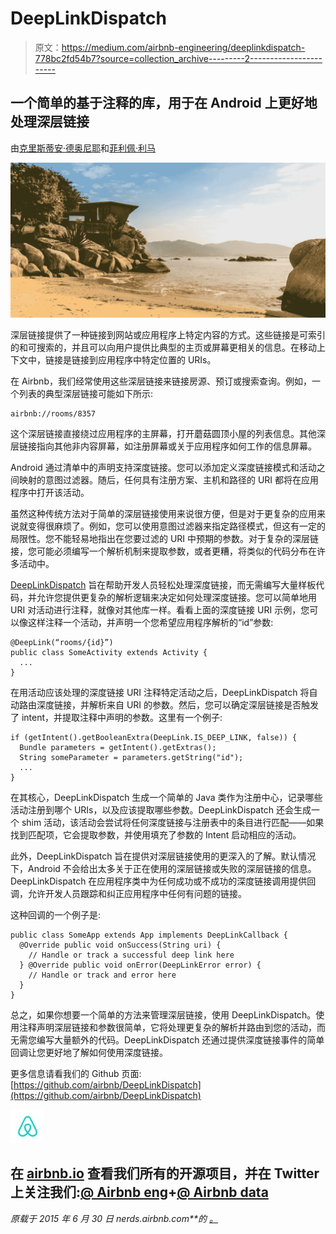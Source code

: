 # DeepLinkDispatch

> 原文：<https://medium.com/airbnb-engineering/deeplinkdispatch-778bc2fd54b7?source=collection_archive---------2----------------------->

## 一个简单的基于注释的库，用于在 Android 上更好地处理深层链接

由[克里斯蒂安·德奥尼耶](https://medium.com/u/290ddc158e63?source=post_page-----778bc2fd54b7--------------------------------)和[菲利佩·利马](https://medium.com/u/4aea84179d43?source=post_page-----778bc2fd54b7--------------------------------)

![](img/6138c17d632ace8b2b75cb5d24a460de.png)

深层链接提供了一种链接到网站或应用程序上特定内容的方式。这些链接是可索引的和可搜索的，并且可以向用户提供比典型的主页或屏幕更相关的信息。在移动上下文中，链接是链接到应用程序中特定位置的 URIs。

在 Airbnb，我们经常使用这些深层链接来链接房源、预订或搜索查询。例如，一个列表的典型深层链接可能如下所示:

```
airbnb://rooms/8357
```

这个深层链接直接绕过应用程序的主屏幕，打开蘑菇圆顶小屋的列表信息。其他深层链接指向其他非内容屏幕，如注册屏幕或关于应用程序如何工作的信息屏幕。

Android 通过清单中的声明支持深度链接。您可以添加定义深度链接模式和活动之间映射的意图过滤器。随后，任何具有注册方案、主机和路径的 URI 都将在应用程序中打开该活动。

虽然这种传统方法对于简单的深层链接使用来说很方便，但是对于更复杂的应用来说就变得很麻烦了。例如，您可以使用意图过滤器来指定路径模式，但这有一定的局限性。您不能轻易地指出在您要过滤的 URI 中预期的参数。对于复杂的深层链接，您可能必须编写一个解析机制来提取参数，或者更糟，将类似的代码分布在许多活动中。

[DeepLinkDispatch](https://github.com/airbnb/DeepLinkDispatch) 旨在帮助开发人员轻松处理深度链接，而无需编写大量样板代码，并允许您提供更复杂的解析逻辑来决定如何处理深度链接。您可以简单地用 URI 对活动进行注释，就像对其他库一样。看看上面的深度链接 URI 示例，您可以像这样注释一个活动，并声明一个您希望应用程序解析的“id”参数:

```
@DeepLink(“rooms/{id}”)
public class SomeActivity extends Activity {
  ... 
}
```

在用活动应该处理的深度链接 URI 注释特定活动之后，DeepLinkDispatch 将自动路由深度链接，并解析来自 URI 的参数。然后，您可以确定深层链接是否触发了 intent，并提取注释中声明的参数。这里有一个例子:

```
if (getIntent().getBooleanExtra(DeepLink.IS_DEEP_LINK, false)) { 
  Bundle parameters = getIntent().getExtras();
  String someParameter = parameters.getString("id");
  ...
}
```

在其核心，DeepLinkDispatch 生成一个简单的 Java 类作为注册中心，记录哪些活动注册到哪个 URIs，以及应该提取哪些参数。DeepLinkDispatch 还会生成一个 shim 活动，该活动会尝试将任何深度链接与注册表中的条目进行匹配——如果找到匹配项，它会提取参数，并使用填充了参数的 Intent 启动相应的活动。

此外，DeepLinkDispatch 旨在提供对深层链接使用的更深入的了解。默认情况下，Android 不会给出太多关于正在使用的深层链接或失败的深层链接的信息。DeepLinkDispatch 在应用程序类中为任何成功或不成功的深度链接调用提供回调，允许开发人员跟踪和纠正应用程序中任何有问题的链接。

这种回调的一个例子是:

```
public class SomeApp extends App implements DeepLinkCallback {
  @Override public void onSuccess(String uri) {
    // Handle or track a successful deep link here
  } @Override public void onError(DeepLinkError error) {
    // Handle or track and error here
  }
}
```

总之，如果你想要一个简单的方法来管理深层链接，使用 DeepLinkDispatch。使用注释声明深层链接和参数很简单，它将处理更复杂的解析并路由到您的活动，而无需您编写大量额外的代码。DeepLinkDispatch 还通过提供深度链接事件的简单回调让您更好地了解如何使用深度链接。

更多信息请看我们的 Github 页面:[https://github.com/airbnb/DeepLinkDispatch](https://github.com/airbnb/DeepLinkDispatch)

![](img/3913f6470a7657e02386189e67b4eb30.png)

## 在 [airbnb.io](http://airbnb.io) 查看我们所有的开源项目，并在 Twitter 上关注我们:[@ Airbnb eng](https://twitter.com/AirbnbEng)+[@ Airbnb data](https://twitter.com/AirbnbData)

*原载于 2015 年 6 月 30 日 nerds.airbnb.com**的* [*。*](http://nerds.airbnb.com/deeplinkdispatch/)
